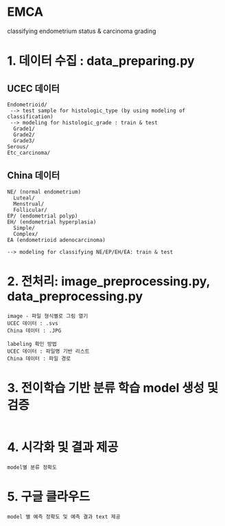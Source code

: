 # EMCA
classifying endometrium status &amp; carcinoma grading

# 1. 데이터 수집 : data_preparing.py

## UCEC 데이터

```
Endometrioid/
 --> test sample for histologic_type (by using modeling of classification)
 --> modeling for histologic_grade : train & test
  Grade1/
  Grade2/
  Grade3/
Serous/
Etc_carcinoma/
```

## China 데이터
```
NE/ (normal endometrium)
  Luteal/
  Menstrual/
  Follicular/
EP/ (endometrial polyp)
EH/ (endometrial hyperplasia)
  Simple/
  Complex/
EA (endometrioid adenocarcinoma)

--> modeling for classifying NE/EP/EH/EA: train & test
```

# 2. 전처리: image_preprocessing.py, data_preprocessing.py
```
image - 파일 형식별로 그림 열기
UCEC 데이터 : .svs
China 데이터 : .JPG

labeling 확인 방법
UCEC 데이터 : 파일명 기반 리스트
China 데이터 : 파일 경로
```

# 3. 전이학습 기반 분류 학습 model 생성 및 검증
```
```

# 4. 시각화 및 결과 제공
```
model별 분류 정확도 
```

# 5. 구글 클라우드
```
model 별 예측 정확도 및 예측 결과 text 제공
```
